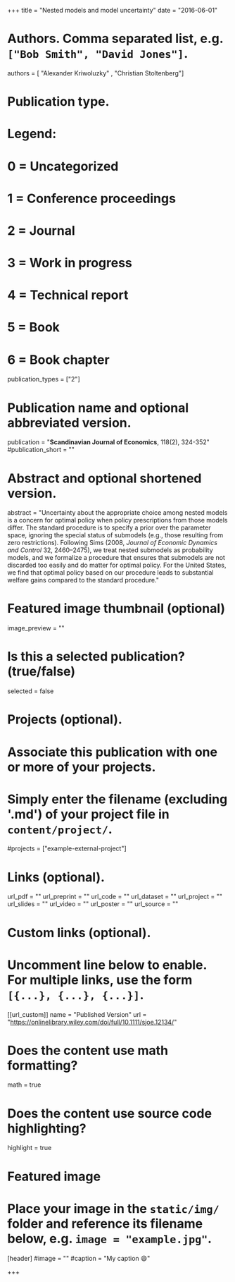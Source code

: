  +++
title = "Nested models and model uncertainty"
date = "2016-06-01"

# Authors. Comma separated list, e.g. `["Bob Smith", "David Jones"]`.

authors = [ "Alexander Kriwoluzky" , "Christian Stoltenberg"]

# Publication type.
# Legend:
# 0 = Uncategorized
# 1 = Conference proceedings
# 2 = Journal
# 3 = Work in progress
# 4 = Technical report
# 5 = Book
# 6 = Book chapter
publication_types = ["2"]

# Publication name and optional abbreviated version.
publication = "**Scandinavian Journal of Economics**, 118(2), 324-352"
#publication_short = ""

# Abstract and optional shortened version.
abstract = "Uncertainty about the appropriate choice among nested models is a concern for optimal policy when policy prescriptions from those models differ. The standard procedure is to specify a prior over the parameter space, ignoring the special status of submodels (e.g., those resulting from zero restrictions). Following Sims (2008, *Journal of Economic Dynamics and Control* 32, 2460–2475), we treat nested submodels as probability models, and we formalize a procedure that ensures that submodels are not discarded too easily and do matter for optimal policy. For the United States, we find that optimal policy based on our procedure leads to substantial welfare gains compared to the standard procedure."

# Featured image thumbnail (optional)
image_preview = ""

# Is this a selected publication? (true/false)
selected = false

# Projects (optional).
#   Associate this publication with one or more of your projects.
#   Simply enter the filename (excluding '.md') of your project file in `content/project/`.
#projects = ["example-external-project"]

# Links (optional).
url_pdf = ""
url_preprint = ""
url_code = ""
url_dataset = ""
url_project = ""
url_slides = ""
url_video = ""
url_poster = ""
url_source = ""

# Custom links (optional).
#   Uncomment line below to enable. For multiple links, use the form `[{...}, {...}, {...}]`.
[[url_custom]]
    name = "Published Version"
    url = "https://onlinelibrary.wiley.com/doi/full/10.1111/sjoe.12134/"

# Does the content use math formatting?
math = true

# Does the content use source code highlighting?
highlight = true
  
# Featured image
# Place your image in the `static/img/` folder and reference its filename below, e.g. `image = "example.jpg"`.
[header]
#image = ""
#caption = "My caption :smile:"

+++
